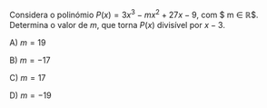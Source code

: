 Considera o polinómio $P(x)= 3x^3 - mx^2 + 27x -9$, com $ m ∈ ℝ$. Determina o valor de $m$, que torna $P(x)$ divisível por $x-3$.

A) $m= 19$

B) $m= -17$

C) $m= 17$

D) $m= -19$